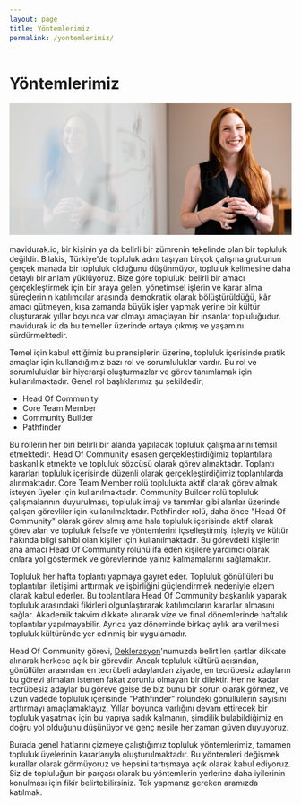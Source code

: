 ```yaml
---
layout: page
title: Yöntemlerimiz
permalink: /yontemlerimiz/
---
```


<div class="block">
  <h1 class="text-3xl font-bold text-gray-800 mb-4">Yöntemlerimiz</h1>

<img
    class="lg:h-60 md:h-36 w-full object-cover object-top rounded mb-4"
    src="/images/bg2.jpg"
    alt="blog"
  />

  <p class="leading-7 mb-2">
    <span class="text-mavidurak-700 font-bold">mavidurak.io</span>, bir kişinin ya da belirli bir zümrenin tekelinde olan bir topluluk değildir. Bilakis, Türkiye'de topluluk adını taşıyan birçok çalışma grubunun gerçek manada bir topluluk olduğunu düşünmüyor, <span class="font-bold">topluluk</span> kelimesine daha detaylı bir anlam yüklüyoruz. Bize göre topluluk; belirli bir amacı gerçekleştirmek için bir araya gelen, yönetimsel işlerin ve karar alma süreçlerinin katılımcılar arasında demokratik olarak bölüştürüldüğü, kâr amacı gütmeyen, kısa zamanda büyük işler yapmak yerine bir kültür oluşturarak yıllar boyunca var olmayı amaçlayan bir insanlar topluluğudur. <span class="text-mavidurak-700 font-bold">mavidurak.io</span> da bu temeller üzerinde ortaya çıkmış ve yaşamını sürdürmektedir.
  </p>

  <p class="leading-7 mb-2">
    Temel için kabul ettiğimiz bu prensiplerin üzerine, topluluk içerisinde pratik amaçlar için kullandığımız bazı rol ve sorumluluklar vardır. Bu rol ve sorumluluklar bir hiyerarşi oluşturmazlar ve görev tanımlamak için kullanılmaktadır. Genel rol başlıklarımız şu şekildedir;
  </p>

  <ul class="pl-8 list-disc mb-2">
    <li>Head Of Community</li>
    <li>Core Team Member</li>
    <li>Community Builder</li>
    <li>Pathfinder</li>
  </ul>

  <p class="leading-7 mb-2">
    Bu rollerin her biri belirli bir alanda yapılacak topluluk çalışmalarını temsil etmektedir. <span class="font-bold">Head Of Community</span> esasen gerçekleştirdiğimiz toplantılara başkanlık etmekte ve topluluk sözcüsü olarak görev almaktadır. Toplantı kararları topluluk içerisinde düzenli olarak gerçekleştirdiğimiz toplantılarda alınmaktadır. <span class="font-bold">Core Team Member</span> rolü toplulukta aktif olarak görev almak isteyen üyeler için kullanılmaktadır. <span class="font-bold">Community Builder</span> rolü topluluk çalışmalarının duyurulması, topluluk imajı ve tanımlar gibi alanlar üzerinde çalışan görevliler için kullanılmaktadır. <span class="font-bold">Pathfinder</span> rolü, daha önce "Head Of Community" olarak görev almış ama hala topluluk içerisinde aktif olarak görev alan ve topluluk felsefe ve yöntemlerini içselleştirmiş, işleyiş ve kültür hakında bilgi sahibi olan kişiler için kullanılmaktadır. Bu görevdeki kişilerin ana amacı Head Of Community rolünü ifa eden kişilere yardımcı olarak onlara yol göstermek ve görevlerinde yalnız kalmamalarını sağlamaktır.
  </p>

  <p class="leading-7 mb-2">
    Topluluk her hafta toplantı yapmaya gayret eder. Topluluk gönüllüleri bu toplantıları iletişimi arttırmak ve işbirliğini güçlendirmek nedeniyle elzem olarak kabul ederler. Bu toplantılara Head Of Community başkanlık yaparak topluluk arasındaki fikirleri olgunlaştırarak katılımcıların kararlar almasını sağlar. Akademik takvim dikkate alınarak vize ve final dönemlerinde haftalık toplantılar yapılmayabilir. Ayrıca yaz döneminde birkaç aylık ara verilmesi topluluk kültüründe yer edinmiş bir uygulamadır.
  </p>

  <p class="leading-7 mb-2">
    Head Of Community görevi, <a class="text-mavidurak-700 font-bold" href="#">Deklerasyon</a>'numuzda belirtilen şartlar dikkate alınarak herkese açık bir görevdir. Ancak topluluk kültürü açısından, gönüllüler arasından en tecrübeli adaylardan ziyade, en tecrübesiz adayların bu görevi almaları istenen fakat zorunlu olmayan bir dilektir. Her ne kadar tecrübesiz adaylar bu göreve gelse de biz bunu bir sorun olarak görmez, ve uzun vadede topluluk içerisinde "Pathfinder" rolündeki gönüllülerin sayısını arttırmayı amaçlamaktayız. Yıllar boyunca varlığını devam ettirecek bir topluluk yaşatmak için bu yapıya sadık kalmanın, şimdilik bulabildiğimiz en doğru yol olduğunu düşünüyor ve genç nesile her zaman güven duyuyoruz.
  </p>

  <p class="leading-7 mb-2">
    Burada genel hatlarını çizmeye çalıştığımız topluluk yöntemlerimiz, tamamen topluluk üyelerinin kararlarıyla oluşturulmaktadır. Bu yöntemleri değişmek kurallar olarak görmüyoruz ve hepsini tartışmaya açık olarak kabul ediyoruz. Siz de topluluğun bir parçası olarak bu yöntemlerin yerlerine daha iyilerinin konulması için fikir belirtebilirsiniz. Tek yapmanız gereken aramızda katılmak.
  </p>
</div>
